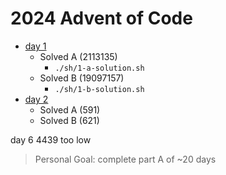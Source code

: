 # 2024 Advent of Code


- [day 1](https://adventofcode.com/2024/day/1)
    - Solved A (2113135)
        - `./sh/1-a-solution.sh`
    - Solved B (19097157)
        - `./sh/1-b-solution.sh`
- [day 2](https://adventofcode.com/2024/day/2)
    - Solved A (591)
    - Solved B (621)



day 6 4439 too low
<!-- 
- [day 3](https://adventofcode.com/2024/day/3)
- [day 4](https://adventofcode.com/2024/day/4)
- [day 5](https://adventofcode.com/2024/day/5)
- [day 6](https://adventofcode.com/2024/day/6)
- [day 7](https://adventofcode.com/2024/day/7)
- [day 8](https://adventofcode.com/2024/day/8)
- [day 9](https://adventofcode.com/2024/day/9)
- [day 10](https://adventofcode.com/2024/day/10)
- [day 11](https://adventofcode.com/2024/day/11)
- [day 12](https://adventofcode.com/2024/day/12)
- [day 13](https://adventofcode.com/2024/day/13)
- [day 14](https://adventofcode.com/2024/day/14)
- [day 15](https://adventofcode.com/2024/day/15)
- [day 16](https://adventofcode.com/2024/day/16)
- [day 17](https://adventofcode.com/2024/day/17)
- [day 18](https://adventofcode.com/2024/day/18)
- [day 19](https://adventofcode.com/2024/day/19)
- [day 20](https://adventofcode.com/2024/day/20)
- [day 21](https://adventofcode.com/2024/day/21)
- [day 22](https://adventofcode.com/2024/day/22)
- [day 23](https://adventofcode.com/2024/day/23)
- [day 24](https://adventofcode.com/2024/day/24)
- [day 25](https://adventofcode.com/2024/day/25) -->




> Personal Goal: complete part A of ~20 days
